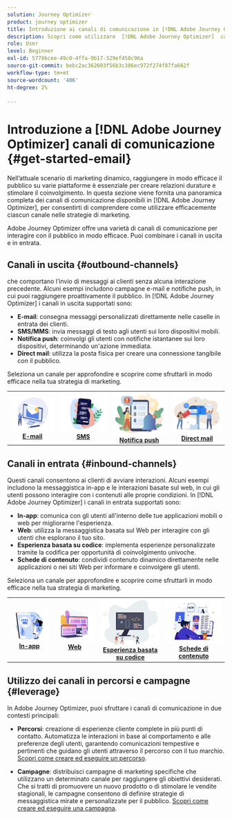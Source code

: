 ```yaml
---
solution: Journey Optimizer
product: journey optimizer
title: Introduzione ai canali di comunicazione in [!DNL Adobe Journey Optimizer]
description: Scopri come utilizzare  [!DNL Adobe Journey Optimizer]  canali di comunicazione.
role: User
level: Beginner
exl-id: 5779bcee-49c0-4ffa-9b17-329ef458c96a
source-git-commit: bebc2ac362603f56b3c386ec972f274f87fa662f
workflow-type: tm+mt
source-wordcount: '406'
ht-degree: 2%

---
```


# Introduzione a [!DNL Adobe Journey Optimizer] canali di comunicazione {#get-started-email}

Nell’attuale scenario di marketing dinamico, raggiungere in modo efficace il pubblico su varie piattaforme è essenziale per creare relazioni durature e stimolare il coinvolgimento. In questa sezione viene fornita una panoramica completa dei canali di comunicazione disponibili in [!DNL Adobe Journey Optimizer], per consentirti di comprendere come utilizzare efficacemente ciascun canale nelle strategie di marketing.


Adobe Journey Optimizer offre una varietà di canali di comunicazione per interagire con il pubblico in modo efficace. Puoi combinare i canali in uscita e in entrata.

## Canali in uscita {#outbound-channels}

che comportano l’invio di messaggi ai clienti senza alcuna interazione precedente. Alcuni esempi includono campagne e-mail e notifiche push, in cui puoi raggiungere proattivamente il pubblico. In [!DNL Adobe Journey Optimizer] i canali in uscita supportati sono:

* **E-mail**: consegna messaggi personalizzati direttamente nelle caselle in entrata dei clienti.
* **SMS/MMS**: invia messaggi di testo agli utenti sui loro dispositivi mobili.
* **Notifica push**: coinvolgi gli utenti con notifiche istantanee sui loro dispositivi, determinando un&#39;azione immediata.
* **Direct mail**: utilizza la posta fisica per creare una connessione tangibile con il pubblico.

Seleziona un canale per approfondire e scoprire come sfruttarli in modo efficace nella tua strategia di marketing.

<table style="table-layout:fixed"><tr style="border: 0;">
<td><a href="../email/get-started-email.md"><img alt="e-mail" src="assets/do-not-localize/email.png"></a>
<div align="center"><a href="../email/get-started-email.md"><strong>E-mail</strong></a></div></td>
<td><a href="../sms/get-started-sms.md"><img alt="sms" src="assets/do-not-localize/sms.png"></a>
<div align="center"><a href="../sms/get-started-sms.md"><strong>SMS</strong></a></div></td>
<td><a href="../push/get-started-push.md"><img alt="push" src="assets/do-not-localize/push.png"></a>
<div align="center"><a href="../push/get-started-push.md"><strong>Notifica push</strong></a></div></td>
<td><a href="../direct-mail/get-started-direct-mail.md"><img alt="direct mail" src="assets/do-not-localize/direct-mail.jpg"></a>
<div align="center"><a href="../direct-mail/get-started-direct-mail.md"><strong>Direct mail</strong></a></div></td>
</tr></table>

## Canali in entrata {#inbound-channels}

Questi canali consentono ai clienti di avviare interazioni. Alcuni esempi includono la messaggistica in-app e le interazioni basate sul web, in cui gli utenti possono interagire con i contenuti alle proprie condizioni. In [!DNL Adobe Journey Optimizer] i canali in entrata supportati sono:

* **In-app**: comunica con gli utenti all&#39;interno delle tue applicazioni mobili o web per migliorarne l&#39;esperienza.
* **Web**: utilizza la messaggistica basata sul Web per interagire con gli utenti che esplorano il tuo sito.
* **Esperienza basata su codice**: implementa esperienze personalizzate tramite la codifica per opportunità di coinvolgimento univoche.
* **Schede di contenuto**: condividi contenuto dinamico direttamente nelle applicazioni o nei siti Web per informare e coinvolgere gli utenti.

Seleziona un canale per approfondire e scoprire come sfruttarli in modo efficace nella tua strategia di marketing.

<table style="table-layout:fixed"><tr style="border: 0;">
<td><a href="../in-app/get-started-in-app.md"><img alt="in-app" src="assets/do-not-localize/inapp.jpg"></a>
<div align="center"><a href="../in-app/get-started-in-app.md"><strong>In-app</strong></a></div></td>
<td><a href="../web/get-started-web.md"><img alt="web" src="assets/do-not-localize/web.jpg"></a>
<div align="center"><a href="../web/get-started-web.md"><strong>Web</strong></a></div></td>
<td><a href="../code-based/get-started-code-based.md"><img alt="esperienza basata su codice" src="assets/do-not-localize/code.png"></a>
<div align="center"><a href="../code-based/get-started-code-based.md"><strong>Esperienza basata su codice</strong></a></div></td>
<td><a href="../content-card/get-started-content-card.md"><img alt="schede di contenuto" src="assets/do-not-localize/cards.png"></a>
<div align="center"><a href="../content-card/get-started-content-card.md"><strong>Schede di contenuto</strong></a></div></td>
</tr></table>


## Utilizzo dei canali in percorsi e campagne {#leverage}

In Adobe Journey Optimizer, puoi sfruttare i canali di comunicazione in due contesti principali:

* **Percorsi**: creazione di esperienze cliente complete in più punti di contatto. Automatizza le interazioni in base al comportamento e alle preferenze degli utenti, garantendo comunicazioni tempestive e pertinenti che guidano gli utenti attraverso il percorso con il tuo marchio. [Scopri come creare ed eseguire un percorso](../building-journeys/journey-gs.md).

* **Campagne**: distribuisci campagne di marketing specifiche che utilizzano un determinato canale per raggiungere gli obiettivi desiderati. Che si tratti di promuovere un nuovo prodotto o di stimolare le vendite stagionali, le campagne consentono di definire strategie di messaggistica mirate e personalizzate per il pubblico. [Scopri come creare ed eseguire una campagna](../campaigns/get-started-with-campaigns.md).

